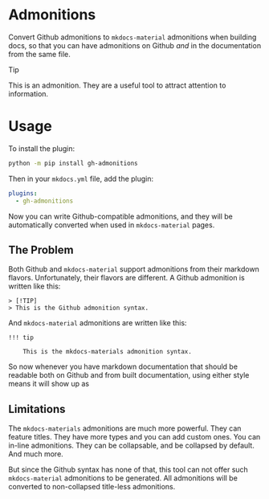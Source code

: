 # Admonitions

Convert Github admonitions to `mkdocs-material` admonitions when building docs,
so that you can have admonitions on Github _and_ in the documentation from the
same file.

> [!TIP]
> This is an admonition. They are a useful tool to attract attention to information.

# Usage

To install the plugin:

```bash
python -m pip install gh-admonitions
```

Then in your `mkdocs.yml` file, add the plugin:

```yaml
plugins:
  - gh-admonitions
```

Now you can write Github-compatible admonitions, and they will be 
automatically converted when used in `mkdocs-material` pages.

## The Problem

Both Github and `mkdocs-material` support admonitions from their markdown flavors.
Unfortunately, their flavors are different. 
A Github admonition is written like this:

```
> [!TIP]
> This is the Github admonition syntax.
```

And `mkdocs-material` admonitions are written like this:

```
!!! tip

    This is the mkdocs-materials admonition syntax.
```

So now whenever you have markdown documentation that should be readable both
on Github and from built documentation, using either style means it will show
up as 

## Limitations

The `mkdocs-materials` admonitions are much more powerful. They can feature
titles. They have more types and you can add custom ones. You can in-line
admonitions. They can be collapsable, and be collapsed by default.
And much more. 

But since the Github syntax has none of that, this tool can not offer such
`mkdocs-material` admonitions to be generated. All admonitions will be
converted to non-collapsed title-less admonitions.



